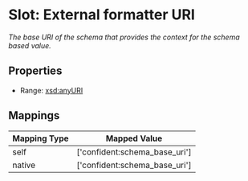 # Slot: External formatter URI
_The base URI of the schema that provides the context for the schema based value._



<!-- no inheritance hierarchy -->


## Properties

 * Range: [xsd:anyURI](http://www.w3.org/2001/XMLSchema#anyURI)



## Mappings

| Mapping Type | Mapped Value |
| ---  | ---  |
| self | ['confident:schema_base_uri'] |
| native | ['confident:schema_base_uri'] |







